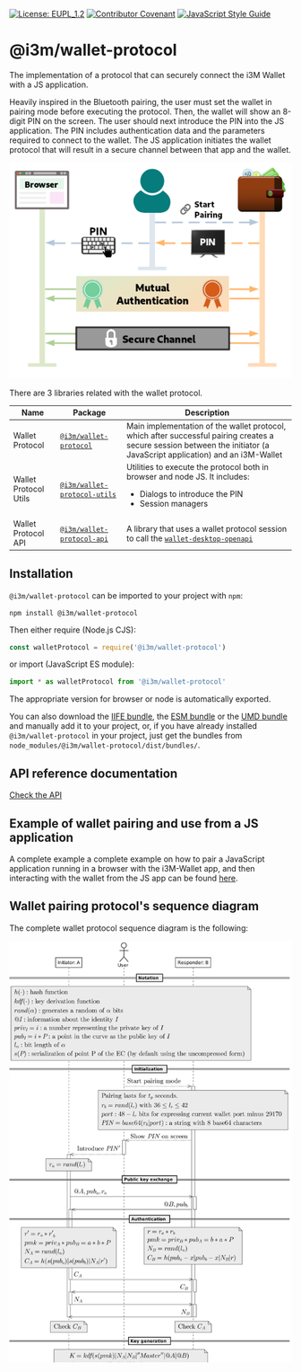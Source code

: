 [![License: EUPL_1.2](https://img.shields.io/badge/License-EUPL_1.2-yellow.svg)](LICENSE)
[![Contributor Covenant](https://img.shields.io/badge/Contributor%20Covenant-2.1-4baaaa.svg)](CODE_OF_CONDUCT.md)
[![JavaScript Style Guide](https://img.shields.io/badge/code_style-standard-brightgreen.svg)](https://standardjs.com)

# @i3m/wallet-protocol

The implementation of a protocol that can securely connect the i3M Wallet with a JS application.

Heavily inspired in the Bluetooth pairing, the user must set the wallet in pairing mode before executing the protocol. Then, the wallet will show an 8-digit PIN on the screen. The user should next introduce the PIN into the JS application. The PIN includes authentication data and the parameters required to connect to the wallet. The JS application initiates the wallet protocol that will result in a secure channel between that app and the wallet.

![Wallet protocol summary](src/docs/protocol-summary.png)

There are 3 libraries related with the wallet protocol.

| **Name**              | **Package**                                                               | **Description** |
|-----------------------|---------------------------------------------------------------------------|-----------------|
| Wallet Protocol       | [`@i3m/wallet-protocol`](../../README.md)                                 | Main implementation of the wallet protocol, which after successful pairing creates a secure session between the initiator (a JavaScript application) and an i3M-Wallet |
| Wallet Protocol Utils | [`@i3m/wallet-protocol-utils`](../../../wallet-protocol-utils/README.md)  | Utilities to execute the protocol both in browser and node JS. It includes:<ul><li>Dialogs to introduce the PIN</li><li>Session managers</li></ul> |
| Wallet Protocol API   | [`@i3m/wallet-protocol-api`](../../../wallet-protocol-api/README.md)      | A library that uses a wallet protocol session to call the [`wallet-desktop-openapi`](../../../wallet-desktop-openapi/) |

## Installation

`@i3m/wallet-protocol` can be imported to your project with `npm`:

```console
npm install @i3m/wallet-protocol
```

Then either require (Node.js CJS):

```javascript
const walletProtocol = require('@i3m/wallet-protocol')
```

or import (JavaScript ES module):

```javascript
import * as walletProtocol from '@i3m/wallet-protocol'
```

The appropriate version for browser or node is automatically exported.

You can also download the [IIFE bundle](https://raw.githubusercontent.com/i3-Market-V2-Public-Repository/SP3-SCGBSSW-I3mWalletMonorepo/main/dist/bundles/iife.js), the [ESM bundle](https://raw.githubusercontent.com/i3-Market-V2-Public-Repository/SP3-SCGBSSW-I3mWalletMonorepo/main/dist/bundles/esm.min.js) or the [UMD bundle](https://raw.githubusercontent.com/i3-Market-V2-Public-Repository/SP3-SCGBSSW-I3mWalletMonorepo/main/dist/bundles/umd.js) and manually add it to your project, or, if you have already installed `@i3m/wallet-protocol` in your project, just get the bundles from `node_modules/@i3m/wallet-protocol/dist/bundles/`.

## API reference documentation

[Check the API](docs/API.md)

## Example of wallet pairing and use from a JS application

A complete example a complete example on how to pair a JavaScript application running in a browser with the i3M-Wallet app, and then interacting with the wallet from the JS app can be found [here](src/docs/example/initiator-example.md).

## Wallet pairing protocol's sequence diagram

The complete wallet protocol sequence diagram is the following:

![Wallet protocol sequence diagram](src/docs/wallet-protocol-seq.png)